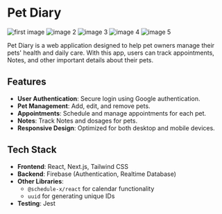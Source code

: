# Pet Diary

![first image](https://github.com/user-attachments/assets/26142643-13be-47ad-b5c1-6de4cfc9c0ef)
![image 2](https://github.com/user-attachments/assets/62c9d3ce-424f-4a7e-b950-a01f8251bb9e)
![image 3](https://github.com/user-attachments/assets/fe9a84a8-c791-4a94-967f-4d0750b8e127)
![image 4](https://github.com/user-attachments/assets/46b19f8b-14f2-4a71-8df4-19782a7f703f)
![image 5](https://github.com/user-attachments/assets/76e58a28-ef87-4b1c-b36e-9489bcbd4c6e)

Pet Diary is a web application designed to help pet owners manage their pets' health and daily care. With this app, users can track appointments, Notes, and other important details about their pets.

## Features

- **User Authentication**: Secure login using Google authentication.
- **Pet Management**: Add, edit, and remove pets.
- **Appointments**: Schedule and manage appointments for each pet.
- **Notes**: Track Notes and dosages for pets.
- **Responsive Design**: Optimized for both desktop and mobile devices.

## Tech Stack

- **Frontend**: React, Next.js, Tailwind CSS
- **Backend**: Firebase (Authentication, Realtime Database)
- **Other Libraries**:
  - `@schedule-x/react` for calendar functionality
  - `uuid` for generating unique IDs
- **Testing**: Jest

